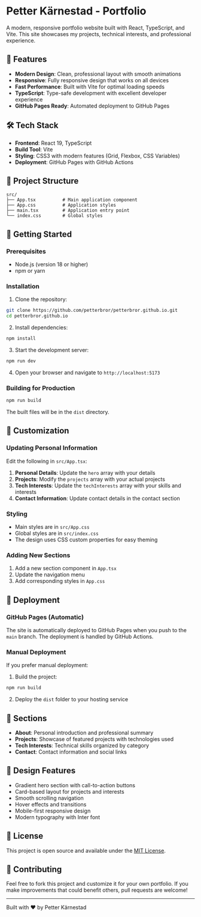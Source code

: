 # Petter Kärnestad - Portfolio

A modern, responsive portfolio website built with React, TypeScript, and Vite. This site showcases my projects, technical interests, and professional experience.

## 🚀 Features

- **Modern Design**: Clean, professional layout with smooth animations
- **Responsive**: Fully responsive design that works on all devices
- **Fast Performance**: Built with Vite for optimal loading speeds
- **TypeScript**: Type-safe development with excellent developer experience
- **GitHub Pages Ready**: Automated deployment to GitHub Pages

## 🛠️ Tech Stack

- **Frontend**: React 19, TypeScript
- **Build Tool**: Vite
- **Styling**: CSS3 with modern features (Grid, Flexbox, CSS Variables)
- **Deployment**: GitHub Pages with GitHub Actions

## 📁 Project Structure

```
src/
├── App.tsx          # Main application component
├── App.css          # Application styles
├── main.tsx         # Application entry point
└── index.css        # Global styles
```

## 🚀 Getting Started

### Prerequisites

- Node.js (version 18 or higher)
- npm or yarn

### Installation

1. Clone the repository:
```bash
git clone https://github.com/petterbror/petterbror.github.io.git
cd petterbror.github.io
```

2. Install dependencies:
```bash
npm install
```

3. Start the development server:
```bash
npm run dev
```

4. Open your browser and navigate to `http://localhost:5173`

### Building for Production

```bash
npm run build
```

The built files will be in the `dist` directory.

## 📝 Customization

### Updating Personal Information

Edit the following in `src/App.tsx`:

1. **Personal Details**: Update the `hero` array with your details
2. **Projects**: Modify the `projects` array with your actual projects
3. **Tech Interests**: Update the `techInterests` array with your skills and interests
4. **Contact Information**: Update contact details in the contact section

### Styling

- Main styles are in `src/App.css`
- Global styles are in `src/index.css`
- The design uses CSS custom properties for easy theming

### Adding New Sections

1. Add a new section component in `App.tsx`
2. Update the navigation menu
3. Add corresponding styles in `App.css`

## 🚀 Deployment

### GitHub Pages (Automatic)

The site is automatically deployed to GitHub Pages when you push to the `main` branch. The deployment is handled by GitHub Actions.

### Manual Deployment

If you prefer manual deployment:

1. Build the project:
```bash
npm run build
```

2. Deploy the `dist` folder to your hosting service

## 📱 Sections

- **About**: Personal introduction and professional summary
- **Projects**: Showcase of featured projects with technologies used
- **Tech Interests**: Technical skills organized by category
- **Contact**: Contact information and social links

## 🎨 Design Features

- Gradient hero section with call-to-action buttons
- Card-based layout for projects and interests
- Smooth scrolling navigation
- Hover effects and transitions
- Mobile-first responsive design
- Modern typography with Inter font

## 📄 License

This project is open source and available under the [MIT License](LICENSE).

## 🤝 Contributing

Feel free to fork this project and customize it for your own portfolio. If you make improvements that could benefit others, pull requests are welcome!

---

Built with ❤️ by Petter Kärnestad